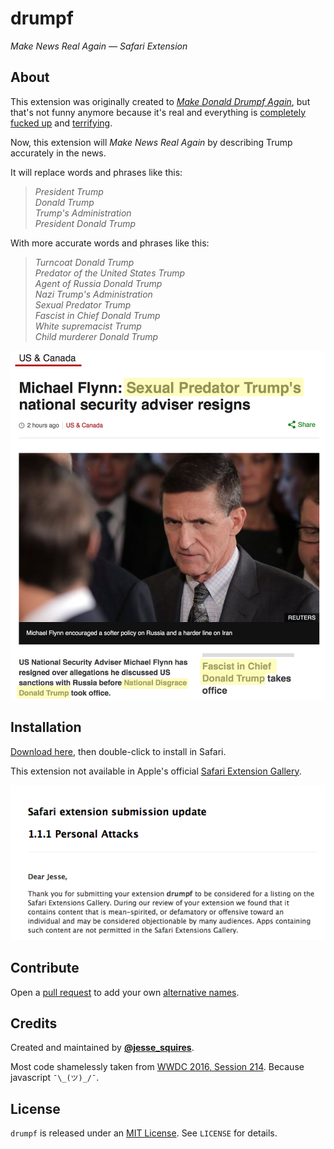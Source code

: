 # drumpf

*Make News Real Again — Safari Extension*

## About

This extension was originally created to *[Make Donald Drumpf Again](https://youtu.be/DnpO_RTSNmQ?t=20m4s)*, but that's not funny anymore because it's real and everything is [completely](https://theintercept.com/2017/02/10/trump-intends-to-follow-up-botched-yemen-military-raid-by-helping-saudis-target-civilians/) [fucked up](http://www.msnbc.com/rachel-maddow/watch/magnitude-of-trump-adviser-flynn-s-russia-scandal-gains-clarity-874908739801) and [terrifying](https://medium.com/@yonatanzunger/trial-balloon-for-a-coup-e024990891d5#.xwrbfrj7o). 

Now, this extension will *Make News Real Again* by describing Trump accurately in the news. 

It will replace words and phrases like this: 

> *President Trump* <br/>
> *Donald Trump* <br/>
> *Trump's Administration* <br/>
> *President Donald Trump* <br/>

With more accurate words and phrases like this:

> *Turncoat Donald Trump* <br/>
> *Predator of the United States Trump* <br/>
> *Agent of Russia Donald Trump* <br/>
> *Nazi Trump's Administration* <br/>
> *Sexual Predator Trump* <br/>
> *Fascist in Chief Donald Trump* <br/>
> *White supremacist Trump* <br/>
> *Child murderer Donald Trump* <br/>

![](screenshot.png)

## Installation

[Download here](https://github.com/jessesquires/drumpf/raw/master/drumpf.safariextz), then double-click to install in Safari.

This extension not available in Apple's official [Safari Extension Gallery](https://safari-extensions.apple.com).

![](lol.png)

## Contribute

Open a [pull request](https://github.com/jessesquires/drumpf/compare) to add your own [alternative names](https://github.com/jessesquires/drumpf/blob/master/drumpf.safariextension/script.js#L15).

## Credits

Created and maintained by [**@jesse_squires**](https://twitter.com/jesse_squires).

Most code shamelessly taken from [WWDC 2016, Session 214](https://developer.apple.com/videos/play/wwdc2016/214/). Because javascript `¯\_(ツ)_/¯`.

## License

`drumpf` is released under an [MIT License](http://opensource.org/licenses/MIT). See `LICENSE` for details.
